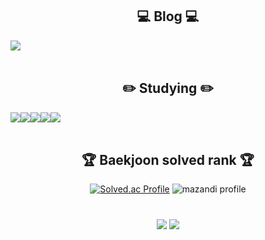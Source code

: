 <div align="center">

## 💻 Blog 💻
<div style="display:flex; flex-direction:row;">
  <a href="https://wonmin.tistory.com"><img src="https://img.shields.io/badge/tistory-000000?style=flat&logo=tistory&logoColor=white"/></a>
</div><br>

## ✏️ Studying ✏️
<div style="display:flex; flex-direction:row;">
  <img src="https://img.shields.io/badge/Python-3776AB?style=flat&logo=Python&logoColor=white" />
  <img src="https://img.shields.io/badge/Java-007396?style=flat&logo=Java&logoColor=white" />
  <img src="https://img.shields.io/badge/C++-00599C?style=flat&logo=cplusplus&logoColor=white" />
  <img src="https://img.shields.io/badge/C-A8B9CC?style=flat&logo=C&logoColor=white" />
  <img src="https://img.shields.io/badge/HTML5-E34F26?style=flat&logo=HTML5&logoColor=white" />
</div><br>

## 🏆 Baekjoon solved rank 🏆
[![Solved.ac Profile](http://mazassumnida.wtf/api/v2/generate_badge?boj=wonmin9211)](https://solved.ac/wonmin9211)
![mazandi profile](http://mazandi.herokuapp.com/api?handle=wonmin9211&theme=warm)

# 
<img src="https://github-readme-stats.vercel.app/api?username=wonmin9211&show_icons=true">
<img src="https://github-readme-stats.vercel.app/api/top-langs/?username=wonmin9211&layout=compact">

</div>

<!--

- 🔭 I’m currently working on ...
- 🌱 I’m currently learning ...
- 👯 I’m looking to collaborate on ...
- 🤔 I’m looking for help with ...
- 💬 Ask me about ...
- 📫 How to reach me: ...
- 😄 Pronouns: ...
- ⚡ Fun fact: ...
-->
